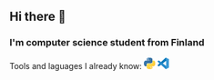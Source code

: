 ## Hi there 👋

### I'm computer science student from Finland

Tools and laguages I already know:
<img src="Images/python-logo.png" width="20">
<img src="Images/visual-studio-code.png" width="20">

<!--
**EvilMoonBerry/EvilMoonBerry** is a ✨ _special_ ✨ repository because its `README.md` (this file) appears on your GitHub profile.

Here are some ideas to get you started:

- 🔭 I’m currently working on ...
- 🌱 I’m currently learning ...
- 👯 I’m looking to collaborate on ...
- 🤔 I’m looking for help with ...
- 💬 Ask me about ...
- 📫 How to reach me: ...
- 😄 Pronouns: ...
- ⚡ Fun fact: ...
-->

